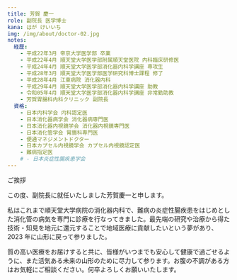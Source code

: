 ```yaml
---
title: 芳賀 慶一
role: 副院長 医学博士
kana: はが けいいち
img: /img/about/doctor-02.jpg
notes:
  経歴:
    - 平成22年3月 帝京大学医学部 卒業
    - 平成22年4月 順天堂大学医学部附属順天堂医院 内科臨床研修医
    - 平成24年4月 順天堂大学医学部消化器内科学講座 専攻生
    - 平成28年3月 順天堂大学医学部医学研究科博士課程 修了
    - 平成28年4月 江東病院 消化器内科
    - 平成29年4月 順天堂大学医学部消化器内科学講座 助教
    - 令和05年4月 順天堂大学医学部消化器内科学講座 非常勤助教
    - 芳賀胃腸科内科クリニック 副院長
  資格:
    - 日本内科学会 内科認定医
    - 日本消化器病学会 消化器病専門医
    - 日本消化器内視鏡学会 消化器内視鏡専門医
    - 日本消化管学会 胃腸科専門医
    - 便通マネジメントドクター
    - 日本カプセル内視鏡学会 カプセル内視鏡認定医
    - 難病指定医
    # - 日本炎症性腸疾患学会
---
```


<p class="text-lg">ご挨拶</p>

この度、副院長に就任いたしました芳賀慶一と申します。

私はこれまで順天堂大学病院の消化器内科で、難病の炎症性腸疾患をはじめとした消化管の病気を専門に診療を行なってきました。最先端の研究や治療から得た技術・知見を地元に還元することで地域医療に貢献したいという夢があり、2023 年に山形に戻って参りました。

質の高い医療をお届けすると共に、皆様がいつまでも安心して健康で過ごせるように、また活気ある未来の山形のために尽力して参ります。お腹の不調がある方はお気軽にご相談ください。何卒よろしくお願いいたします。
